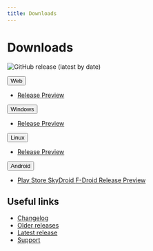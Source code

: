 ```yaml
---
title: Downloads
---
```


# Downloads

![GitHub release (latest by date)](https://img.shields.io/github/v/release/LinwoodCloud/Flow?style=for-the-badge)

<div className="row margin-bottom--lg">
<div class="dropdown dropdown--hoverable">
  <button class="button button--outline button--primary">Web</button>
  <ul class="dropdown__menu">
    <li>
      <a class="dropdown__link" href="https://flow.linwood.tk">
        Release
      </a>
      <a class="dropdown__link" href="https://preview.flow.linwood.tk">
        Preview
      </a>
    </li>
  </ul>
</div>
<div class="dropdown dropdown--hoverable">
  <button class="button button--outline button--info">Windows</button>
  <ul class="dropdown__menu">
    <li>
      <a class="dropdown__link" href="https://github.com/LinwoodCloud/Flow/releases/download/release/windows.zip">
        Release
      </a>
      <a class="dropdown__link" href="https://github.com/LinwoodCloud/Flow/releases/download/preview/windows.zip">
        Preview
      </a>
    </li>
  </ul>
</div>
<div class="dropdown dropdown--hoverable">
  <button class="button button--outline button--info">Linux</button>
  <ul class="dropdown__menu">
    <li>
      <a class="dropdown__link" href="https://github.com/LinwoodCloud/Flow/releases/download/release/linux.zip">
        Release
      </a>
      <a class="dropdown__link" href="https://github.com/LinwoodCloud/Flow/releases/download/preview/linux.zip">
        Preview
      </a>
    </li>
  </ul>
</div>
<div class="dropdown dropdown--hoverable">
  <button class="button button--outline button--warning">Android</button>
  <ul class="dropdown__menu">
    <li>
      <a class="dropdown__link" href="https://play.google.com/store/apps/details?id=com.github.linwoodcloud.dev_doctor">
        Play Store
      </a>
      <a class="dropdown__link" href="https://to.skydroid.app/com.github.linwoodcloud.dev_doctor.izzyondroid">
        SkyDroid
      </a>
      <a class="dropdown__link" href="https://www.f-droid.org/en/packages/com.github.linwoodcloud.dev_doctor/">
        F-Droid
      </a>
      <a class="dropdown__link" href="https://github.com/LinwoodCloud/Flow/releases/download/release/app-release.apk">
        Release
      </a>
      <a class="dropdown__link" href="https://github.com/LinwoodCloud/Flow/releases/download/preview/app-release.apk">
        Preview
      </a>
    </li>
  </ul>
</div>
</div>

## Useful links

- [Changelog](changelog)
- [Older releases](https://github.com/LinwoodCloud/Flow/releases)
- [Latest release](https://github.com/LinwoodCloud/Flow/releases/latest)
- [Support](https://discord.linwood.tk)